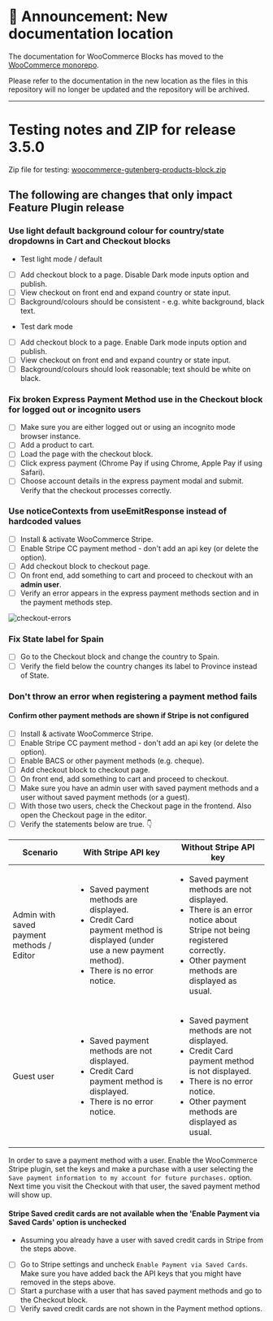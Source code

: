 # 📣 Announcement: New documentation location

The documentation for WooCommerce Blocks has moved to the [WooCommerce monorepo](https://github.com/woocommerce/woocommerce/tree/trunk/plugins/woocommerce-blocks/docs/).

Please refer to the documentation in the new location as the files in this repository will no longer be updated and the repository will be archived.

---

# Testing notes and ZIP for release 3.5.0

Zip file for testing: [woocommerce-gutenberg-products-block.zip](https://github.com/woocommerce/woocommerce-gutenberg-products-block/files/5298708/woocommerce-gutenberg-products-block.zip)

## The following are changes that only impact Feature Plugin release

### Use light default background colour for country/state dropdowns in Cart and Checkout blocks

-   Test light mode / default
-   [ ] Add checkout block to a page. Disable Dark mode inputs option and publish.
-   [ ] View checkout on front end and expand country or state input.
-   [ ] Background/colours should be consistent - e.g. white background, black text.

-   Test dark mode
-   [ ] Add checkout block to a page. Enable Dark mode inputs option and publish.
-   [ ] View checkout on front end and expand country or state input.
-   [ ] Background/colours should look reasonable; text should be white on black.

### Fix broken Express Payment Method use in the Checkout block for logged out or incognito users

-   [ ] Make sure you are either logged out or using an incognito mode browser instance.
-   [ ] Add a product to cart.
-   [ ] Load the page with the checkout block.
-   [ ] Click express payment (Chrome Pay if using Chrome, Apple Pay if using Safari).
-   [ ] Choose account details in the express payment modal and submit. Verify that the checkout processes correctly.

### Use noticeContexts from useEmitResponse instead of hardcoded values

-   [ ] Install & activate WooCommerce Stripe.
-   [ ] Enable Stripe CC payment method - don't add an api key (or delete the option).
-   [ ] Add checkout block to checkout page.
-   [ ] On front end, add something to cart and proceed to checkout with an **admin user**.
-   [ ] Verify an error appears in the express payment methods section and in the payment methods step.

![checkout-errors](https://user-images.githubusercontent.com/3616980/93592030-b803b600-f9b1-11ea-976e-70c7b594f474.png)

### Fix State label for Spain

-   [ ] Go to the Checkout block and change the country to Spain.
-   [ ] Verify the field below the country changes its label to Province instead of State.

### Don't throw an error when registering a payment method fails

#### Confirm other payment methods are shown if Stripe is not configured

-   [ ] Install & activate WooCommerce Stripe.
-   [ ] Enable Stripe CC payment method - don't add an api key (or delete the option).
-   [ ] Enable BACS or other payment methods (e.g. cheque).
-   [ ] Add checkout block to checkout page.
-   [ ] On front end, add something to cart and proceed to checkout.
-   [ ] Make sure you have an admin user with saved payment methods and a user without saved payment methods (or a guest).
-   [ ] With those two users, check the Checkout page in the frontend. Also open the Checkout page in the editor.
-   [ ] Verify the statements below are true. 👇

| Scenario                                  | With Stripe API key                                                                                                                                                        | Without Stripe API key                                                                                                                                                                                  |
| ----------------------------------------- | -------------------------------------------------------------------------------------------------------------------------------------------------------------------------- | ------------------------------------------------------------------------------------------------------------------------------------------------------------------------------------------------------- |
| Admin with saved payment methods / Editor | <ul><li>Saved payment methods are displayed.</li><li>Credit Card payment method is displayed (under use a new payment method).</li><li>There is no error notice.</li></ul> | <ul><li>Saved payment methods are not displayed.</li><li>There is an error notice about Stripe not being registered correctly.</li><li>Other payment methods are displayed as usual.</li></ul>          |
| Guest user                                | <ul><li>Saved payment methods are not displayed.</li><li>Credit Card payment method is displayed.</li><li>There is no error notice.</li></ul>                              | <ul><li>Saved payment methods are not displayed.</li><li>Credit Card payment method is not displayed.</li><li>There is no error notice.</li><li>Other payment methods are displayed as usual.</li></ul> |

In order to save a payment method with a user. Enable the WooCommerce Stripe plugin, set the keys and make a purchase with a user selecting the `Save payment information to my account for future purchases.` option. Next time you visit the Checkout with that user, the saved payment method will show up.

#### Stripe Saved credit cards are not available when the 'Enable Payment via Saved Cards' option is unchecked

-   Assuming you already have a user with saved credit cards in Stripe from the steps above.
-   [ ] Go to Stripe settings and uncheck `Enable Payment via Saved Cards`. Make sure you have added back the API keys that you might have removed in the steps above.
-   [ ] Start a purchase with a user that has saved payment methods and go to the Checkout block.
-   [ ] Verify saved credit cards are not shown in the Payment method options.
